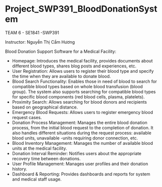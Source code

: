 # Project_SWP391_BloodDonationSystem

TEAM 6 - SE1841 -SWP391

Instructor: 	Nguyễn Thị Cẩm Hương

Blood Donation Support Software for a Medical Facility:
- Homepage: Introduces the medical facility, provides documents about different blood types, shares blog posts and experiences, etc.
- User Registration: Allows users to register their blood type and specify the time when they are available to donate blood.
- Blood Search Functionality: Enables those in need of blood to search for compatible blood types based on whole blood transfusion (blood group). The system also supports searching for compatible blood types for specific blood components (red blood cells, plasma, platelets).
- Proximity Search: Allows searching for blood donors and recipients based on geographical distance.
- Emergency Blood Requests: Allows users to register emergency blood request cases.
- Donation Process Management: Manages the entire blood donation process, from the initial blood request to the completion of donation. It also handles different situations during the request process: available blood units, unavailable -units requiring donor connection, etc.
- Blood Inventory Management: Manages the number of available blood units at the medical facility.
- Donation Interval Reminder: Notifies users about the appropriate recovery time between donations.
- User Profile Management: Manages user profiles and their donation history.
- Dashboard & Reporting: Provides dashboards and reports for system and medical staff usage.
